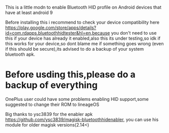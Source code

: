 

This is a little modn to enable Bluetooth HID profile on Android devices that have at least android 9

Before installing this i recommend to check your device compatibility here https://play.google.com/store/apps/details?id=com.rdapps.bluetoothhidtester&hl=en,because you don't need to use this if your device has already it enabled,also this its under testing,so idk if this works for your device,so dont blame me if something goes wrong (even if this should be secure),its advised to do a backup of your system bluetooth apk.

# Before usding this,please do a backup of everything

OnePlus user could have some problems enabling HID support,some suggested to change their ROM to lineageOS

Big thanks to ysc3839 for the enabler apk https://github.com/ysc3839/magisk-bluetoothhidenabler, you can use his module for older magisk versions(2.14<)


